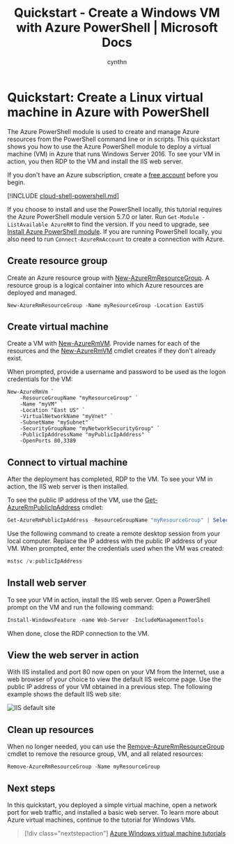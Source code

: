 ﻿---
title: Quickstart - Create a Windows VM with Azure PowerShell | Microsoft Docs
description: In this quickstart, you learn how to use Azure PowerShell to create a Windows virtual machine
services: virtual-machines-windows
documentationcenter: virtual-machines
author: cynthn
manager: jeconnoc
editor: tysonn
tags: azure-resource-manager

ms.assetid: 
ms.service: virtual-machines-windows
ms.devlang: na
ms.topic: quickstart
ms.tgt_pltfrm: vm-windows
ms.workload: infrastructure
ms.date: 04/24/2018
ms.author: cynthn
ms.custom: mvc
---

# Quickstart: Create a Linux virtual machine in Azure with PowerShell

The Azure PowerShell module is used to create and manage Azure resources from the PowerShell command line or in scripts. This quickstart shows you how to use the Azure PowerShell module to deploy a virtual machine (VM) in Azure that runs Windows Server 2016. To see your VM in action, you then RDP to the VM and install the IIS web server.

If you don't have an Azure subscription, create a [free account](https://azure.microsoft.com/free/?WT.mc_id=A261C142F) before you begin.

[!INCLUDE [cloud-shell-powershell.md](../../../includes/cloud-shell-powershell.md)]

If you choose to install and use the PowerShell locally, this tutorial requires the Azure PowerShell module version 5.7.0 or later. Run `Get-Module -ListAvailable AzureRM` to find the version. If you need to upgrade, see [Install Azure PowerShell module](/powershell/azure/install-azurerm-ps). If you are running PowerShell locally, you also need to run `Connect-AzureRmAccount` to create a connection with Azure.

## Create resource group

Create an Azure resource group with [New-AzureRmResourceGroup](/powershell/module/azurerm.resources/new-azurermresourcegroup). A resource group is a logical container into which Azure resources are deployed and managed.

```azurepowershell-interactive
New-AzureRmResourceGroup -Name myResourceGroup -Location EastUS
```

## Create virtual machine

Create a VM with [New-AzureRmVM](/powershell/module/azurerm.compute/new-azurermvm). Provide names for each of the resources and the [New-AzureRmVM](/powershell/module/azurerm.compute/new-azurermvm) cmdlet creates if they don't already exist.

When prompted, provide a username and password to be used as the logon credentials for the VM:

```azurepowershell-interactive
New-AzureRmVm `
    -ResourceGroupName "myResourceGroup" `
    -Name "myVM" `
    -Location "East US" `
    -VirtualNetworkName "myVnet" `
    -SubnetName "mySubnet" `
    -SecurityGroupName "myNetworkSecurityGroup" `
    -PublicIpAddressName "myPublicIpAddress" `
    -OpenPorts 80,3389
```

## Connect to virtual machine

After the deployment has completed, RDP to the VM. To see your VM in action, the IIS web server is then installed.

To see the public IP address of the VM, use the [Get-AzureRmPublicIpAddress](/powershell/module/azurerm.network/get-azurermpublicipaddress) cmdlet:

```powershell
Get-AzureRmPublicIpAddress -ResourceGroupName "myResourceGroup" | Select "IpAddress"
```

Use the following command to create a remote desktop session from your local computer. Replace the IP address with the public IP address of your VM. When prompted, enter the credentials used when the VM was created:

```powershell
mstsc /v:publicIpAddress
```

## Install web server

To see your VM in action, install the IIS web server. Open a PowerShell prompt on the VM and run the following command:

```powershell
Install-WindowsFeature -name Web-Server -IncludeManagementTools
```

When done, close the RDP connection to the VM.

## View the web server in action

With IIS installed and port 80 now open on your VM from the Internet, use a web browser of your choice to view the default IIS welcome page. Use the public IP address of your VM obtained in a previous step. The following example shows the default IIS web site:

![IIS default site](./media/quick-create-powershell/default-iis-website.png)

## Clean up resources

When no longer needed, you can use the [Remove-AzureRmResourceGroup](/powershell/module/azurerm.resources/remove-azurermresourcegroup) cmdlet to remove the resource group, VM, and all related resources:

```azurepowershell-interactive
Remove-AzureRmResourceGroup -Name myResourceGroup
```

## Next steps

In this quickstart, you deployed a simple virtual machine, open a network port for web traffic, and installed a basic web server. To learn more about Azure virtual machines, continue to the tutorial for Windows VMs.

> [!div class="nextstepaction"]
> [Azure Windows virtual machine tutorials](./tutorial-manage-vm.md)
